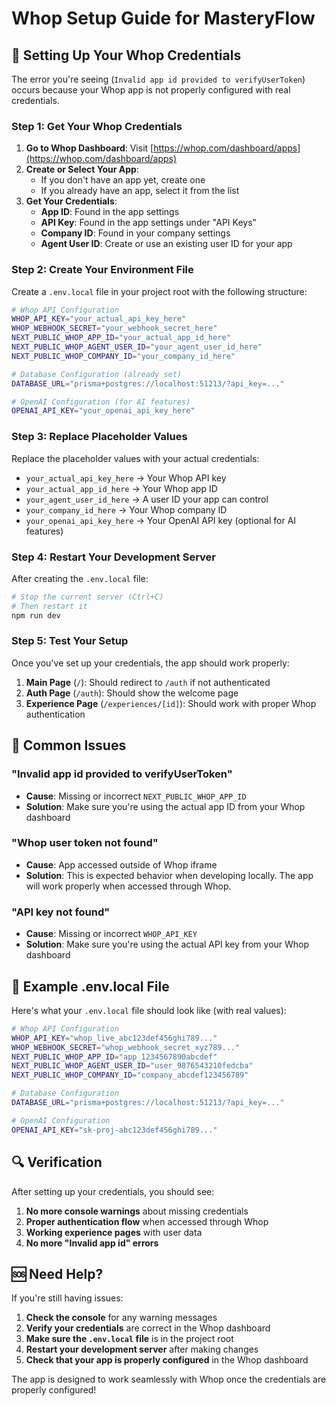 # Whop Setup Guide for MasteryFlow

## 🔧 Setting Up Your Whop Credentials

The error you're seeing (`Invalid app id provided to verifyUserToken`) occurs because your Whop app is not properly configured with real credentials.

### Step 1: Get Your Whop Credentials

1. **Go to Whop Dashboard**: Visit [https://whop.com/dashboard/apps](https://whop.com/dashboard/apps)
2. **Create or Select Your App**: 
   - If you don't have an app yet, create one
   - If you already have an app, select it from the list
3. **Get Your Credentials**:
   - **App ID**: Found in the app settings
   - **API Key**: Found in the app settings under "API Keys"
   - **Company ID**: Found in your company settings
   - **Agent User ID**: Create or use an existing user ID for your app

### Step 2: Create Your Environment File

Create a `.env.local` file in your project root with the following structure:

```bash
# Whop API Configuration
WHOP_API_KEY="your_actual_api_key_here"
WHOP_WEBHOOK_SECRET="your_webhook_secret_here"
NEXT_PUBLIC_WHOP_APP_ID="your_actual_app_id_here"
NEXT_PUBLIC_WHOP_AGENT_USER_ID="your_agent_user_id_here"
NEXT_PUBLIC_WHOP_COMPANY_ID="your_company_id_here"

# Database Configuration (already set)
DATABASE_URL="prisma+postgres://localhost:51213/?api_key=..."

# OpenAI Configuration (for AI features)
OPENAI_API_KEY="your_openai_api_key_here"
```

### Step 3: Replace Placeholder Values

Replace the placeholder values with your actual credentials:

- `your_actual_api_key_here` → Your Whop API key
- `your_actual_app_id_here` → Your Whop app ID
- `your_agent_user_id_here` → A user ID your app can control
- `your_company_id_here` → Your Whop company ID
- `your_openai_api_key_here` → Your OpenAI API key (optional for AI features)

### Step 4: Restart Your Development Server

After creating the `.env.local` file:

```bash
# Stop the current server (Ctrl+C)
# Then restart it
npm run dev
```

### Step 5: Test Your Setup

Once you've set up your credentials, the app should work properly:

1. **Main Page** (`/`): Should redirect to `/auth` if not authenticated
2. **Auth Page** (`/auth`): Should show the welcome page
3. **Experience Page** (`/experiences/[id]`): Should work with proper Whop authentication

## 🚨 Common Issues

### "Invalid app id provided to verifyUserToken"
- **Cause**: Missing or incorrect `NEXT_PUBLIC_WHOP_APP_ID`
- **Solution**: Make sure you're using the actual app ID from your Whop dashboard

### "Whop user token not found"
- **Cause**: App accessed outside of Whop iframe
- **Solution**: This is expected behavior when developing locally. The app will work properly when accessed through Whop.

### "API key not found"
- **Cause**: Missing or incorrect `WHOP_API_KEY`
- **Solution**: Make sure you're using the actual API key from your Whop dashboard

## 📝 Example .env.local File

Here's what your `.env.local` file should look like (with real values):

```bash
# Whop API Configuration
WHOP_API_KEY="whop_live_abc123def456ghi789..."
WHOP_WEBHOOK_SECRET="whop_webhook_secret_xyz789..."
NEXT_PUBLIC_WHOP_APP_ID="app_1234567890abcdef"
NEXT_PUBLIC_WHOP_AGENT_USER_ID="user_9876543210fedcba"
NEXT_PUBLIC_WHOP_COMPANY_ID="company_abcdef123456789"

# Database Configuration
DATABASE_URL="prisma+postgres://localhost:51213/?api_key=..."

# OpenAI Configuration
OPENAI_API_KEY="sk-proj-abc123def456ghi789..."
```

## 🔍 Verification

After setting up your credentials, you should see:

1. **No more console warnings** about missing credentials
2. **Proper authentication flow** when accessed through Whop
3. **Working experience pages** with user data
4. **No more "Invalid app id" errors**

## 🆘 Need Help?

If you're still having issues:

1. **Check the console** for any warning messages
2. **Verify your credentials** are correct in the Whop dashboard
3. **Make sure the `.env.local` file** is in the project root
4. **Restart your development server** after making changes
5. **Check that your app is properly configured** in the Whop dashboard

The app is designed to work seamlessly with Whop once the credentials are properly configured!

